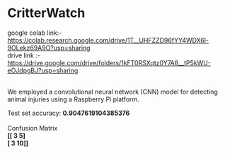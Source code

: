 # CritterWatch

google colab link:- https://colab.research.google.com/drive/1T__UHFZZD96fYY4WDX6l-9OLekz69A9O?usp=sharing
<br>
drive link :- https://drive.google.com/drive/folders/1kFT0RSXqtz0Y7A8__tP5kWU-eOJdpgBJ?usp=sharing

<br>We employed a convolutional neural network (CNN) model for detecting animal injuries using a Raspberry Pi platform.<br>

Test set accuracy: <b>0.9047619104385376</b>
<br><br>
Confusion Matrix
<br>
<b>[[ 3  5]<br>
[ 3 10]]</b>
